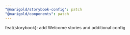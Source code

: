 ```yaml
---
"@marigold/storybook-config": patch
"@marigold/components": patch
---
```


feat(storybook): add Welcome stories and additional config
